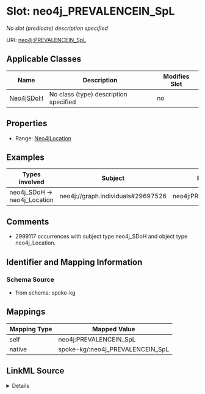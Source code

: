 

# Slot: neo4j_PREVALENCEIN_SpL


_No slot (predicate) description specified_





URI: [neo4j:PREVALENCEIN_SpL](neo4j://graph.schema#PREVALENCEIN_SpL)



<!-- no inheritance hierarchy -->





## Applicable Classes

| Name | Description | Modifies Slot |
| --- | --- | --- |
| [Neo4jSDoH](../classes/Neo4jSDoH.md) | No class (type) description specified |  no  |







## Properties

* Range: [Neo4jLocation](../classes/Neo4jLocation.md)






## Examples

| Types involved | Subject | Predicate | Object |
| --- | --- | --- | --- |
| neo4j_SDoH → neo4j_Location | neo4j://graph.individuals#29697526 | neo4j:PREVALENCEIN_SpL | neo4j://graph.individuals#29671883 |


## Comments

* 2999117 occurrences with subject type neo4j_SDoH and object type neo4j_Location.

## Identifier and Mapping Information







### Schema Source


* from schema: spoke-kg




## Mappings

| Mapping Type | Mapped Value |
| ---  | ---  |
| self | neo4j:PREVALENCEIN_SpL |
| native | spoke-kg/:neo4j_PREVALENCEIN_SpL |




## LinkML Source

<details>
```yaml
name: neo4j_PREVALENCEIN_SpL
description: No slot (predicate) description specified
comments:
- 2999117 occurrences with subject type neo4j_SDoH and object type neo4j_Location.
examples:
- description: neo4j_SDoH → neo4j_Location
  object:
    example_object: neo4j://graph.individuals#29671883
    example_predicate: neo4j:PREVALENCEIN_SpL
    example_subject: neo4j://graph.individuals#29697526
from_schema: spoke-kg
rank: 1000
slot_uri: neo4j:PREVALENCEIN_SpL
alias: neo4j_PREVALENCEIN_SpL
domain_of:
- neo4j_SDoH
range: neo4j_Location

```
</details>